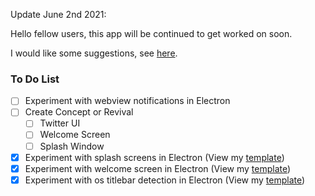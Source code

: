 Update June 2nd 2021:

Hello fellow users, this app will be continued to get worked on soon.

I would like some suggestions, see [here](https://github.com/KorbsStudio/Twitterr/discussions/9).

### To Do List
 - [ ] Experiment with webview notifications in Electron
 - [ ] Create Concept or Revival
      - [ ] Twitter UI
      - [ ] Welcome Screen
      - [ ] Splash Window
 - [x] Experiment with splash screens in Electron (View my [template](https://github.com/KorbsStudio/electron-splash-screen))
 - [x] Experiment with welcome screen in Electron (View my [template](https://github.com/KorbsStudio/electron-welcome-window))
 - [x] Experiment with os titlebar detection in Electron (View my [template](https://github.com/KorbsStudio/electron-titlebar-os-detection))
